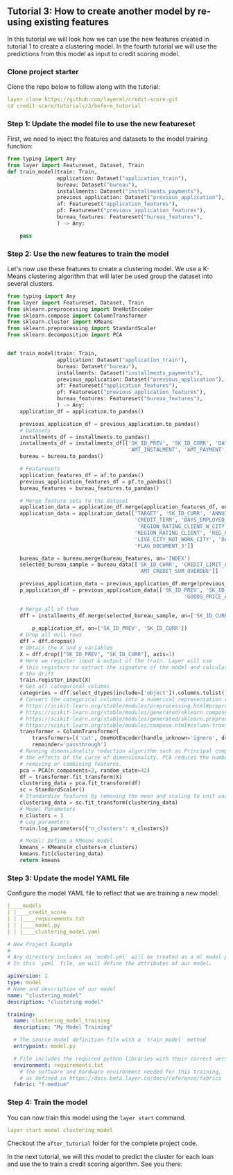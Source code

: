 ## Tutorial 3: How to create another model by re-using existing features 
In this tutorial we will look how we can use the new features created in tutorial 1 to create a clustering model. In the
fourth tutorial we will use the predictions from this model as input to credit scoring model. 

### Clone project starter
Clone the repo below to follow along with the tutorial:
```yaml
layer clone https://github.com/layerml/credit-score.git
cd credit-score/tutorials/3/before_tutorial
```
### Step 1: Update the model file to use the new featureset
First, we need to inject the features and datasets to the model training function:
```python
from typing import Any
from layer import Featureset, Dataset, Train
def train_model(train: Train,
                application: Dataset("application_train"),
                bureau: Dataset("bureau"),
                installments: Dataset("installments_payments"),
                previous_application: Dataset("previous_application"),
                af: Featureset("application_features"),
                pf: Featureset("previous_application_features"),
                bureau_features: Featureset("bureau_features"),
                ) -> Any:

    pass
```
### Step 2: Use the new features to train the model
Let's now use these features to create a clustering model. We use a K-Means clustering algorithm that will later be used
group the dataset into several clusters. 
```python
from typing import Any
from layer import Featureset, Dataset, Train
from sklearn.preprocessing import OneHotEncoder
from sklearn.compose import ColumnTransformer
from sklearn.cluster import KMeans
from sklearn.preprocessing import StandardScaler
from sklearn.decomposition import PCA


def train_model(train: Train,
                application: Dataset("application_train"),
                bureau: Dataset("bureau"),
                installments: Dataset("installments_payments"),
                previous_application: Dataset("previous_application"),
                af: Featureset("application_features"),
                pf: Featureset("previous_application_features"),
                bureau_features: Featureset("bureau_features"),
                ) -> Any:
    application_df = application.to_pandas()

    previous_application_df = previous_application.to_pandas()
    # Datasets
    installments_df = installments.to_pandas()
    installments_df = installments_df[['SK_ID_PREV', 'SK_ID_CURR', 'DAYS_INSTALMENT', 'DAYS_ENTRY_PAYMENT',
                                       'AMT_INSTALMENT', 'AMT_PAYMENT']]
    bureau = bureau.to_pandas()

    # Featuresets
    application_features_df = af.to_pandas()
    previous_application_features_df = pf.to_pandas()
    bureau_features = bureau_features.to_pandas()

    # Merge feature sets to the dataset
    application_data = application_df.merge(application_features_df, on='INDEX')
    application_data = application_data[['TARGET', 'SK_ID_CURR', 'ANNUITY_INCOME_RATIO', 'CREDIT_INCOME_RATIO',
                                         'CREDIT_TERM', 'DAYS_EMPLOYED_RATIO', 'GOODS_PRICE_LOAN_DIFFERENCE',
                                          'REGION_RATING_CLIENT_W_CITY', 'OWN_CAR_AGE', 'DAYS_BIRTH',
                                         'REGION_RATING_CLIENT', 'REG_CITY_NOT_WORK_CITY',
                                         'LIVE_CITY_NOT_WORK_CITY', 'DAYS_REGISTRATION', 'DAYS_ID_PUBLISH',
                                         'FLAG_DOCUMENT_3']]

    bureau_data = bureau.merge(bureau_features, on='INDEX')
    selected_bureau_sample = bureau_data[['SK_ID_CURR', 'CREDIT_LIMIT_ABOVE_ZERO', 'HAS_DEBT',
                                          'AMT_CREDIT_SUM_OVERDUE']]

    previous_application_data = previous_application_df.merge(previous_application_features_df, on='INDEX')
    p_application_df = previous_application_data[['SK_ID_PREV', 'SK_ID_CURR', 'APPLIED_AWARDED_AMOUNT_DIFF',
                                                         'GOODS_PRICE_APPLIED_DIFF']]

    # Merge all of them
    dff = installments_df.merge(selected_bureau_sample, on=['SK_ID_CURR']).merge(application_data,
                                                                           on='SK_ID_CURR').merge(
        p_application_df, on=['SK_ID_PREV', 'SK_ID_CURR'])
    # Drop all null rows
    dff = dff.dropna()
    # Obtain the X and y variables
    X = dff.drop(["SK_ID_PREV", "SK_ID_CURR"], axis=1)
    # Here we register input & output of the train. Layer will use
    # this registers to extract the signature of the model and calculate
    # the drift
    train.register_input(X)
    # Get all categorical columns
    categories = dff.select_dtypes(include=['object']).columns.tolist()
    # Convert the categorical columns into a numerical representation via one hot encoding
    # https://scikit-learn.org/stable/modules/preprocessing.html#preprocessing-categorical-features
    # https://scikit-learn.org/stable/modules/generated/sklearn.compose.ColumnTransformer.html
    # https://scikit-learn.org/stable/modules/generated/sklearn.preprocessing.OneHotEncoder.html
    # https://scikit-learn.org/stable/modules/compose.html#column-transformer
    transformer = ColumnTransformer(
        transformers=[('cat', OneHotEncoder(handle_unknown='ignore', drop="first"), categories)],
        remainder='passthrough')
    # Running dimensionality reduction algorithm such as Principal component analysis (PCA) prior to K-Means reduces
    # the effects of the curse of dimensionality. PCA reduces the number of features. This can be done by either
    # removing or combining features.
    pca = PCA(n_components=2, random_state=42)
    df = transformer.fit_transform(X)
    clustering_data = pca.fit_transform(df)
    sc = StandardScaler()
    # Standardize features by removing the mean and scaling to unit variance
    clustering_data = sc.fit_transform(clustering_data)
    # Model Parameters
    n_clusters = 3
    # Log parameters
    train.log_parameters({"n_clusters": n_clusters})

    # Model: Define a KMeans model
    kmeans = KMeans(n_clusters=n_clusters)
    kmeans.fit(clustering_data)
    return kmeans

```

### Step 3: Update the model YAML file
Configure the model YAML file to reflect that we are training a new model: 
```yaml
|____models
| |____credit_score
| | |____requirements.txt
| | |____model.py
| | |____clustering_model.yaml
```
```yaml
# New Project Example
#
# Any directory includes an `model.yml` will be treated as a ml model project.
# In this `yaml` file, we will define the attributes of our model.

apiVersion: 1
type: model
# Name and description of our model
name: "clustering_model"
description: "clustering model"

training:
  name: clustering_model_training
  description: "My Model Training"

  # The source model definition file with a `train_model` method
  entrypoint: model.py

  # File includes the required python libraries with their correct versions
  environment: requirements.txt
    # The software and hardware environment needed for this training,
    # as defined in https://docs.beta.layer.co/docs/reference/fabrics
  fabric: "f-medium"
```

### Step 4: Train the model
You can now train this model using the `layer start` command. 
```yaml
layer start model clustering_model 
```
Checkout the `after_tutorial` folder for the complete project code. 

In the next tutorial, we will this model to predict the cluster for each loan and use the to train a credit scoring algorithm. 
See you there. 